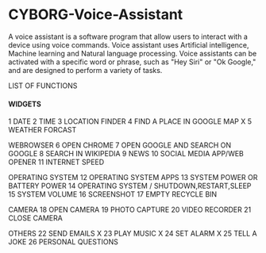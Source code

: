 # CYBORG-Voice-Assistant
A voice assistant is a software program that allow users to interact with a device using voice commands. Voice assistant uses Artificial intelligence, Machine learning and Natural language processing. Voice assistants can be activated with a specific word or phrase, such as "Hey Siri" or "Ok Google," and are designed to perform a variety of tasks.

LIST OF FUNCTIONS
#### WIDGETS
1 DATE 
2 TIME 
3 LOCATION FINDER
4 FIND A PLACE IN GOOGLE MAP X
5 WEATHER FORCAST 

WEBROWSER
6 OPEN CHROME 
7 OPEN GOOGLE AND SEARCH ON GOOGLE
8 SEARCH IN WIKIPEDIA
9 NEWS
10 SOCIAL MEDIA APP/WEB OPENER
11 INTERNET SPEED 

OPERATING SYSTEM
12 OPERATING SYSTEM APPS
13 SYSTEM POWER OR BATTERY POWER
14 OPERATING SYSTEM / SHUTDOWN,RESTART,SLEEP
15 SYSTEM VOLUME 
16 SCREENSHOT
17 EMPTY RECYCLE BIN

CAMERA
18 OPEN CAMERA
19 PHOTO CAPTURE
20 VIDEO RECORDER 
21 CLOSE CAMERA

OTHERS
22 SEND EMAILS X
23 PLAY MUSIC X
24 SET ALARM X
25 TELL A JOKE 
26 PERSONAL QUESTIONS
